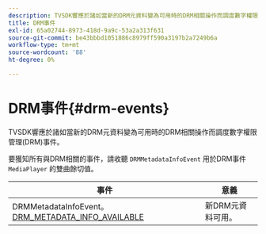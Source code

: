 ```yaml
---
description: TVSDK響應於諸如當新的DRM元資料變為可用時的DRM相關操作而調度數字權限管理(DRM)事件。
title: DRM事件
exl-id: 65a02744-8973-418d-9a9c-53a2a313f631
source-git-commit: be43bbbd1051886c8979ff590a3197b2a7249b6a
workflow-type: tm+mt
source-wordcount: '88'
ht-degree: 0%

---
```


# DRM事件{#drm-events}

TVSDK響應於諸如當新的DRM元資料變為可用時的DRM相關操作而調度數字權限管理(DRM)事件。

要獲知所有與DRM相關的事件，請收聽 `DRMMetadataInfoEvent` 用於DRM事件 `MediaPlayer` 的雙曲餘切值。

| 事件 | 意義 |
|---|---|
| DRMMetadataInfoEvent。[DRM_METADATA_INFO_AVAILABLE](https://help.adobe.com/en_US/primetime/api/psdk/asdoc-dhls_1.4/com/adobe/mediacore/events/DRMMetadataInfoEvent.html#DRM_METADATA_INFO_AVAILABLE) | 新DRM元資料可用。 |
